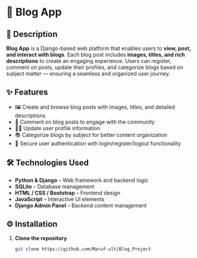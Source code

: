 # 📝 Blog App

## 📌 Description
**Blog App** is a Django-based web platform that enables users to **view, post, and interact with blogs**. Each blog post includes **images, titles, and rich descriptions** to create an engaging experience. Users can register, comment on posts, update their profiles, and categorize blogs based on subject matter — ensuring a seamless and organized user journey.

## ✨ Features
- 🖼️ Create and browse blog posts with images, titles, and detailed descriptions
- 💬 Comment on blog posts to engage with the community
- 🙍‍♂️ Update user profile information
- 📚 Categorize blogs by subject for better content organization
- 🔐 Secure user authentication with login/register/logout functionality

## 🛠️ Technologies Used
- **Python & Django** – Web framework and backend logic
- **SQLite** – Database management
- **HTML / CSS / Bootstrap** – Frontend design
- **JavaScript** – Interactive UI elements
- **Django Admin Panel** – Backend content management

## ⚙️ Installation

1. **Clone the repository**
    ```bash
   git clone https://github.com/Maruf-ult/Blog_Project


